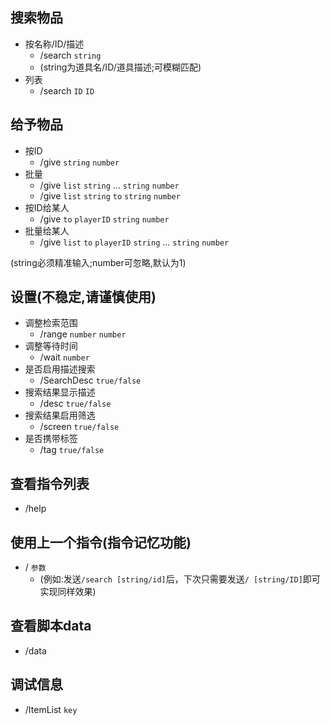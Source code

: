 ## 搜索物品
- 按名称/ID/描述
  - /search `string`
   - (string为道具名/ID/道具描述;可模糊匹配)
- 列表
  - /search `ID` `ID`
## 给予物品
- 按ID
  - /give `string` `number`
- 批量
  - /give `list` `string` ... `string` `number`
  - /give `list` `string` `to` `string` `number`
- 按ID给某人
  - /give `to` `playerID` `string` `number`
- 批量给某人
  - /give `list` `to` `playerID` `string` ... `string` `number`

(string必须精准输入;number可忽略,默认为1)

## 设置(不稳定,请谨慎使用)
- 调整检索范围
  - /range `number` `number`
- 调整等待时间
  - /wait `number`
- 是否启用描述搜索
  - /SearchDesc `true/false`
- 搜索结果显示描述
  - /desc `true/false`
- 搜索结果启用筛选
  - /screen `true/false`
 - 是否携带标签
   - /tag `true/false`

## 查看指令列表
 - /help
## 使用上一个指令(指令记忆功能)
- / `参数`
  - (例如:发送`/search [string/id]`后，下次只需要发送`/ [string/ID]`即可实现同样效果)
## 查看脚本data
- /data

## 调试信息
- /ItemList `key`    
